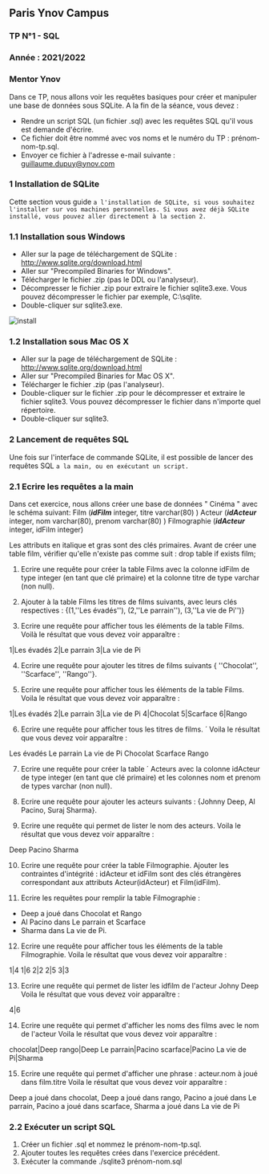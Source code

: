 ## Paris Ynov Campus

### TP N°1 - SQL
### Année : 2021/2022
### Mentor Ynov

Dans ce TP, nous allons voir les requêtes basiques pour créer et manipuler une base de données sous SQLite. A la fin de la séance, vous devez :
- Rendre un script SQL (un fichier .sql) avec les requêtes SQL qu'il vous est demande d'écrire.
- Ce fichier doit être nommé avec vos noms et le numéro du TP : prénom-nom-tp.sql.
- Envoyer ce fichier à l'adresse e-mail suivante : guillaume.dupuy@ynov.com

### 1 Installation de SQLite

Cette section vous guide `a l'installation de SQLite, si vous souhaitez l'installer sur vos machines personnelles. Si vous avez déjà SQLite installé, vous pouvez aller directement à la section 2.`

### 1.1 Installation sous Windows

- Aller sur la page de téléchargement de SQLite : http://www.sqlite.org/download.html
- Aller sur "Precompiled Binaries for Windows".
- Télécharger le fichier .zip (pas le DDL ou l'analyseur).
- Décompresser le fichier .zip pour extraire le fichier sqlite3.exe. Vous pouvez décompresser le fichier par exemple, C:\sqlite.
- Double-cliquer sur sqlite3.exe.

![install](https://user-images.githubusercontent.com/56391911/134421055-c32a9f13-58b1-4d1e-b004-684b25b82e95.png)

### 1.2 Installation sous Mac OS X

- Aller sur la page de téléchargement de SQLite : http://www.sqlite.org/download.html
- Aller sur "Precompiled Binaries for Mac OS X".
- Télécharger le fichier .zip (pas l'analyseur).
- Double-cliquer sur le fichier .zip pour le décompresser et extraire le fichier sqlite3. Vous pouvez décompresser le fichier dans n'importe quel répertoire.
- Double-cliquer sur sqlite3.

### 2 Lancement de requêtes SQL

Une fois sur l'interface de commande SQLite, il est possible de lancer des requêtes SQL `a la main, ou en exécutant un script.`

### 2.1 Ecrire les requêtes a la main 

Dans cet exercice, nous allons créer une base de données " Cinéma " avec le schéma suivant:
Film (***idFilm*** integer, titre varchar(80) )
Acteur (***idActeur*** integer, nom varchar(80), prenom varchar(80) )
Filmographie (***idActeur*** integer, idFilm integer)

Les attributs en italique et gras sont des clés primaires.
Avant de créer une table film, vérifier qu'elle n'existe pas comme suit : drop table if exists film;

1. Ecrire une requête pour créer la table Films avec la colonne idFilm de type integer (en tant que clé primaire) et la colonne titre de type varchar (non null).

2. Ajouter à la table Films les titres de films suivants, avec leurs clés respectives : 
{(1,''Les évadés''), (2,''Le parrain''), (3,''La vie de Pi'')}

3. Ecrire une requête pour afficher tous les éléments de la table Films.
Voilà le résultat que vous devez voir apparaître :

1|Les évadés
2|Le parrain
3|La vie de Pi

4. Ecrire une requête pour ajouter les titres de films suivants { ''Chocolat'',  ''Scarface'', ''Rango''}.

5. Ecrire une requête pour afficher tous les éléments de la table Films.
Voila le résultat que vous devez voir apparaître :

1|Les évadés
2|Le parrain
3|La vie de Pi
4|Chocolat
5|Scarface
6|Rango

6. Ecrire une requête pour afficher tous les titres de films. ´
Voila le résultat que vous devez voir apparaître :

Les évadés
Le parrain
La vie de Pi
Chocolat
Scarface
Rango

7. Ecrire une requête pour créer la table ´ Acteurs avec la colonne idActeur de type integer (en tant que clé primaire) et les colonnes nom et prenom de types varchar (non null).

8. Ecrire une requête pour ajouter les acteurs suivants : {Johnny Deep, Al Pacino, Suraj
Sharma}.

9. Ecrire une requête qui permet de lister le nom des acteurs.
Voila le résultat que vous devez voir apparaître :

Deep
Pacino
Sharma

10. Ecrire une requête pour créer la table Filmographie. Ajouter les contraintes d'intégrité :
idActeur et idFilm sont des clés étrangères correspondant aux attributs Acteur(idActeur)
et Film(idFilm).

11. Ecrire les requêtes pour remplir la table Filmographie :
- Deep a joué dans Chocolat et Rango
- Al Pacino dans Le parrain et Scarface 	
- Sharma dans La vie de Pi.

12. Ecrire une requête pour afficher tous les éléments de la table Filmographie.
Voila le résultat que vous devez voir apparaître :

1|4
1|6
2|2
2|5
3|3

13. Ecrire une requête qui permet de lister les idfilm de l'acteur Johny Deep
Voila le résultat que vous devez voir apparaître :

4|6

14. Ecrire une requête qui permet d'afficher les noms des films avec le nom de l'acteur
Voila le résultat que vous devez voir apparaître :

chocolat|Deep
rango|Deep
Le parrain|Pacino
scarface|Pacino
La vie de Pi|Sharma

15. Ecrire une requête qui permet d'afficher une phrase : acteur.nom à joué dans film.titre
Voila le résultat que vous devez voir apparaître :

Deep a joué dans chocolat,
Deep a joué dans rango,
Pacino a joué dans Le parrain,
Pacino a joué dans scarface,
Sharma a joué dans La vie de Pi

### 2.2 Exécuter un script SQL

1. Créer un fichier .sql et nommez le prénom-nom-tp.sql.
2. Ajouter toutes les requêtes crées dans l'exercice précédent.
3. Exécuter la commande  ./sqlite3 prénom-nom.sql
